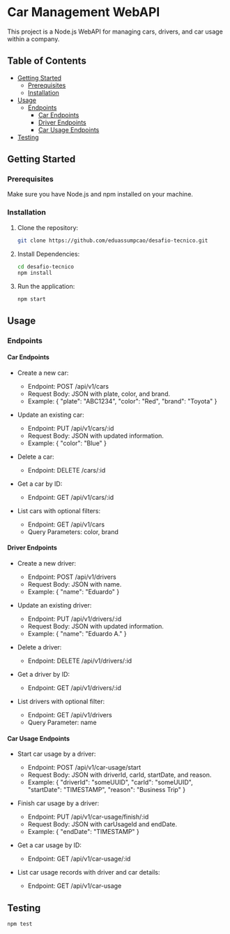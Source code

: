 # Car Management WebAPI

This project is a Node.js WebAPI for managing cars, drivers, and car usage within a company.

## Table of Contents

- [Getting Started](#getting-started)
  - [Prerequisites](#prerequisites)
  - [Installation](#installation)
- [Usage](#usage)
  - [Endpoints](#endpoints)
    - [Car Endpoints](#car-endpoints)
    - [Driver Endpoints](#driver-endpoints)
    - [Car Usage Endpoints](#car-usage-endpoints)
- [Testing](#testing)

## Getting Started

### Prerequisites

Make sure you have Node.js and npm installed on your machine.

### Installation

1. Clone the repository:

   ```bash
   git clone https://github.com/eduassumpcao/desafio-tecnico.git
2. Install Dependencies:
    ```bash
    cd desafio-tecnico
    npm install
    ```
3. Run the application:
    ```
    npm start
    ```

## Usage

### Endpoints
#### Car Endpoints

- Create a new car:
    - Endpoint: POST /api/v1/cars
    - Request Body: JSON with plate, color, and brand.
    - Example: { "plate": "ABC1234", "color": "Red", "brand": "Toyota" }

- Update an existing car:
    - Endpoint: PUT /api/v1/cars/:id
    - Request Body: JSON with updated information.
    - Example: { "color": "Blue" }
- Delete a car:
    - Endpoint: DELETE /cars/:id

- Get a car by ID:
    - Endpoint: GET /api/v1/cars/:id

- List cars with optional filters:
    - Endpoint: GET /api/v1/cars
    - Query Parameters: color, brand

#### Driver Endpoints
- Create a new driver:
    - Endpoint: POST /api/v1/drivers
    - Request Body: JSON with name.
    - Example: { "name": "Eduardo" }

- Update an existing driver:
    - Endpoint: PUT /api/v1/drivers/:id
    - Request Body: JSON with updated information.
    - Example: { "name": "Eduardo A." }

- Delete a driver:
    - Endpoint: DELETE /api/v1/drivers/:id

- Get a driver by ID:
    - Endpoint: GET /api/v1/drivers/:id

- List drivers with optional filter:
    - Endpoint: GET /api/v1/drivers
    - Query Parameter: name

#### Car Usage Endpoints

- Start car usage by a driver:
    - Endpoint: POST /api/v1/car-usage/start
    - Request Body: JSON with driverId, carId, startDate, and reason.
    - Example: { "driverId": "someUUID", "carId": "someUUID", "startDate": "TIMESTAMP", "reason": "Business Trip" }

- Finish car usage by a driver:
    - Endpoint: PUT /api/v1/car-usage/finish/:id
    - Request Body: JSON with carUsageId and endDate.
    - Example: { "endDate": "TIMESTAMP" }

- Get a car usage by ID:
    - Endpoint: GET /api/v1/car-usage/:id

- List car usage records with driver and car details:
    - Endpoint: GET /api/v1/car-usage

## Testing
```bash
npm test
```
